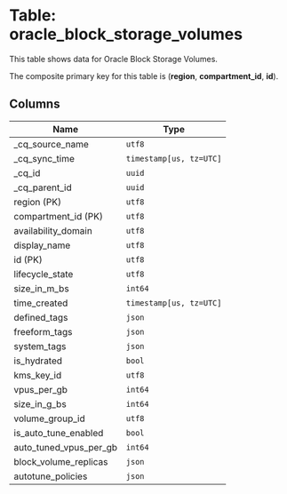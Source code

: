 # Table: oracle_block_storage_volumes

This table shows data for Oracle Block Storage Volumes.

The composite primary key for this table is (**region**, **compartment_id**, **id**).

## Columns

| Name          | Type          |
| ------------- | ------------- |
|_cq_source_name|`utf8`|
|_cq_sync_time|`timestamp[us, tz=UTC]`|
|_cq_id|`uuid`|
|_cq_parent_id|`uuid`|
|region (PK)|`utf8`|
|compartment_id (PK)|`utf8`|
|availability_domain|`utf8`|
|display_name|`utf8`|
|id (PK)|`utf8`|
|lifecycle_state|`utf8`|
|size_in_m_bs|`int64`|
|time_created|`timestamp[us, tz=UTC]`|
|defined_tags|`json`|
|freeform_tags|`json`|
|system_tags|`json`|
|is_hydrated|`bool`|
|kms_key_id|`utf8`|
|vpus_per_gb|`int64`|
|size_in_g_bs|`int64`|
|volume_group_id|`utf8`|
|is_auto_tune_enabled|`bool`|
|auto_tuned_vpus_per_gb|`int64`|
|block_volume_replicas|`json`|
|autotune_policies|`json`|